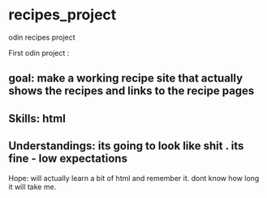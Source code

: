 # recipes_project
odin recipes project

First odin project :

goal: make a working recipe site that actually shows the recipes and links to the recipe pages
----------------------------------------------------------
Skills: html 
----------------------------------------------------------
Understandings: its going to look like shit . its fine - low expectations 
----------------------------------------------------------
Hope: will actually learn a bit of html and remember it. 
dont know how long it will take me. 
